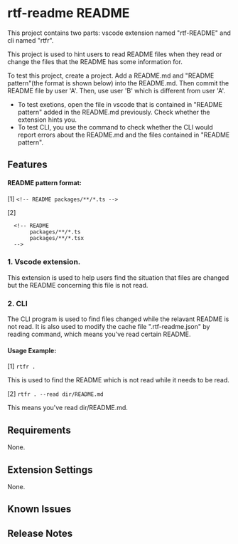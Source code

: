 # rtf-readme README

This project contains two parts: vscode extension named "rtf-README" and cli named "rtfr".

This project is used to hint users to read README files when they read or change the files that the README has some information for.

To test this project, create a project. Add a README.md and "README pattern"(the format is shown below) into the README.md. Then commit the README file by user 'A'. Then, use user 'B' which is different from user 'A'.

- To test exetions, open the file in vscode that is contained in "README pattern" added in the README.md previously. Check whether the extension hints you.
- To test CLI, you use the command to check whether the CLI would report errors about the README.md and the files contained in "README pattern".

## Features

#### README pattern format:

[1] `<!-- README packages/**/*.ts -->`

[2]

```
  <!-- README
       packages/**/*.ts
       packages/**/*.tsx
  -->
```

### 1. Vscode extension.

This extension is used to help users find the situation that files are changed but the README concerning this file is not read.

### 2. CLI

The CLI program is used to find files changed while the relavant README is not read. It is also used to modify the cache file ".rtf-readme.json" by reading command, which means you've read certain README.

#### Usage Example:

[1] `rtfr .`

This is used to find the README which is not read while it needs to be read.

[2] `rtfr . --read dir/README.md`

This means you've read dir/README.md.

## Requirements

None.

## Extension Settings

None.

## Known Issues

## Release Notes
